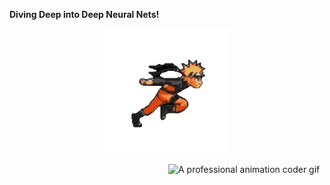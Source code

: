 **Diving Deep into Deep Neural Nets!**
<p align="center">
  <img src="https://raw.githubusercontent.com/ragitu5552/ragitu5552/master/naruto.gif" width="200">
</p>
<img src="https://github.com/user-attachments/assets/754f7f48-57b4-4b8f-9054-b21ef7803698" width="250px" align="right" alt="A professional animation coder gif"/>
